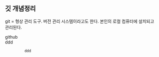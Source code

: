 ## 깃 개념정리
git = 형상 관리 도구. 버전 관리 시스템이라고도 한다. 본인의 로컬 컴퓨터에 설치되고 관리된다.

github  
ddd
  
    
     
       
        
         
           
             
             ddd
